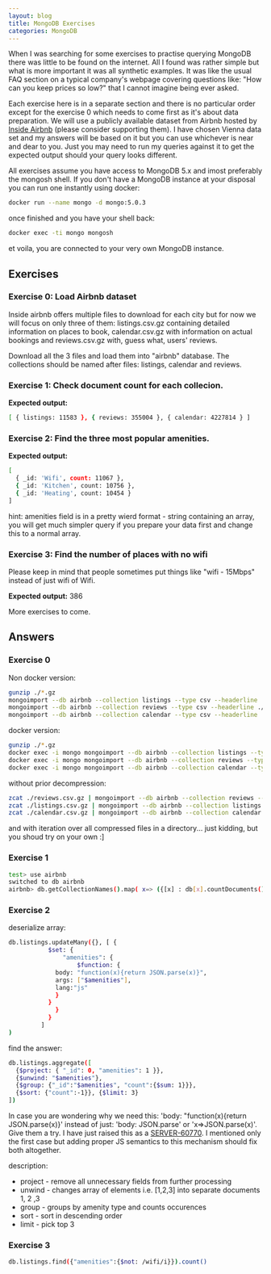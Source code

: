 ```yaml
---
layout: blog
title: MongoDB Exercises
categories: MongoDB 
---
```


When I was searching for some exercises to practise querying MongoDB there was little to be found on the internet. All I found was rather simple but what is more important it was all synthetic examples. It was like the usual FAQ section on a typical company's webpage covering questions like: "How can you keep prices so low?" that I cannot imagine being ever asked.

Each exercise here is in a separate section and there is no particular order except for the exercise 0 which needs to come first as it's about data preparation. We will use a publicly available dataset from Airbnb hosted by [Inside Airbnb](http://insideairbnb.com/get-the-data.html) (please consider supporting them). I have chosen Vienna data set and my answers will be based on it but you can use whichever is near and dear to you. Just you may need to run my queries against it to get the expected output should your query looks different.

All exercises assume you have access to MongoDB 5.x and imost preferably the mongosh shell. If you don't have a MongoDB instance at your disposal you can run one instantly using docker:

``` bash
docker run --name mongo -d mongo:5.0.3
``` 

once finished and you have your shell back:

``` bash
docker exec -ti mongo mongosh
```

et voila, you are connected to your very own MongoDB instance.

## Exercises

### Exercise 0: Load Airbnb dataset

Inside airbnb offers multiple files to download for each city but for now we will focus on only three of them: listings.csv.gz containing detailed information on places to book, calendar.csv.gz with information on actual bookings and reviews.csv.gz with, guess what, users' reviews. 

Download all the 3 files and load them into "airbnb" database. The collections should be named after files: listings, calendar and reviews.


### Exercise 1: Check document count for each collecion.

**Expected output:**
``` bash
[ { listings: 11583 }, { reviews: 355004 }, { calendar: 4227814 } ]
```

### Exercise 2: Find the three most popular amenities.

**Expected output:**
``` bash
[
  { _id: 'Wifi', count: 11067 },
  { _id: 'Kitchen', count: 10756 },
  { _id: 'Heating', count: 10454 }
]
```

hint: amenities field is in a pretty wierd format - string containing an array, you will get much simpler query if you prepare your data first and change this to a normal array.

### Exercise 3: Find the number of places with no wifi

Please keep in mind that people sometimes put things like "wifi - 15Mbps" instead of just wifi of Wifi.

**Expected output:**
386

More exercises to come.

## Answers

### Exercise 0

Non docker version:
``` bash
gunzip ./*.gz
mongoimport --db airbnb --collection listings --type csv --headerline ./listings.csv
mongoimport --db airbnb --collection reviews --type csv --headerline ./reviews.csv
mongoimport --db airbnb --collection calendar --type csv --headerline ./calendar.csv
```

docker version:
``` bash
gunzip ./*.gz
docker exec -i mongo mongoimport --db airbnb --collection listings --type csv --headerline < ./listings.csv
docker exec -i mongo mongoimport --db airbnb --collection reviews --type csv --headerline < ./reviews.csv
docker exec -i mongo mongoimport --db airbnb --collection calendar --type csv --headerline < ./calendar.csv
```

without prior decompression:
``` bash
zcat ./reviews.csv.gz | mongoimport --db airbnb --collection reviews --type csv --headerline
zcat ./listings.csv.gz | mongoimport --db airbnb --collection listings --type csv --headerline
zcat ./calendar.csv.gz | mongoimport --db airbnb --collection calendar --type csv --headerline
```

and with iteration over all compressed files in a directory... just kidding, but you shoud try on your own :]

### Exercise 1

``` bash
test> use airbnb
switched to db airbnb
airbnb> db.getCollectionNames().map( x=> ({[x] : db[x].countDocuments()}) )
```

### Exercise 2
deserialize array:
``` bash
db.listings.updateMany({}, [ {
           $set: {
               "amenities": {
                   $function: {
		     body: "function(x){return JSON.parse(x)}",
		     args: ["$amenities"],
		     lang:"js"
		     }
		   }
	         }
	       }
	     ]
)
```

find the answer:
``` bash
db.listings.aggregate([
  {$project: { "_id": 0, "amenities": 1 }},
  {$unwind: "$amenities"},
  {$group: {"_id":"$amenities", "count":{$sum: 1}}},
  {$sort: {"count":-1}}, {$limit: 3}
])
``` 

In case you are wondering why we need this: 'body: "function(x){return JSON.parse(x)}' instead of just: 'body: JSON.parse' or 'x=>JSON.parse(x)'. Give them a try. I have just raised this as a [SERVER-60770](https://jira.mongodb.org/browse/SERVER-60770). I mentioned only the first case but adding proper JS semantics to this mechanism should fix both altogether.

description:
* project - remove all unnecessary fields from further processing
* unwind - changes array of elements i.e. [1,2,3] into separate documents 1, 2 ,3
* group - groups by amenity type and counts occurences
* sort - sort in descending order
* limit - pick top 3



### Exercise 3
```bash
db.listings.find({"amenities":{$not: /wifi/i}}).count()
```


